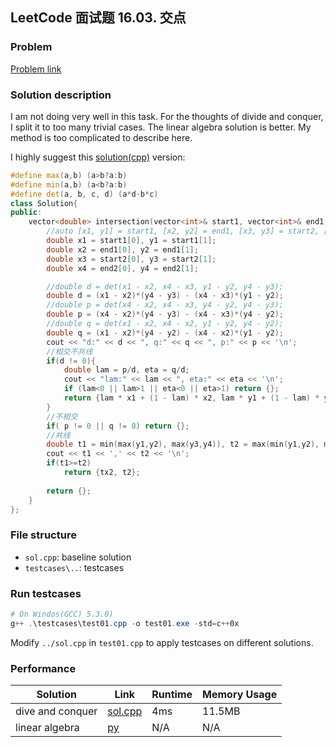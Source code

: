 ## LeetCode 面试题 16.03. 交点

### Problem

[Problem link](https://leetcode-cn.com/problems/intersection-lcci/)

### Solution description

I am not doing very well in this task. For the thoughts of divide and conquer, I split it to too many trivial cases. The linear algebra solution is better. My method is too complicated to describe here.



I highly suggest this [solution(cpp)](https://leetcode-cn.com/problems/intersection-lcci/solution/wo-jue-de-wo-yi-jing-hen-nu-li-liao-ke-yi-jiao-zhu/) version:

```c++
#define max(a,b) (a>b?a:b)
#define min(a,b) (a<b?a:b)
#define det(a, b, c, d) (a*d-b*c)
class Solution{
public:
    vector<double> intersection(vector<int>& start1, vector<int>& end1, vector<int>& start2, vector<int>& end2) {
        //auto [x1, y1] = start1, [x2, y2] = end1, [x3, y3] = start2, [x4, y4] = end2;
        double x1 = start1[0], y1 = start1[1];
        double x2 = end1[0], y2 = end1[1];
        double x3 = start2[0], y3 = start2[1];
        double x4 = end2[0], y4 = end2[1];

        //double d = det(x1 - x2, x4 - x3, y1 - y2, y4 - y3);
        double d = (x1 - x2)*(y4 - y3) - (x4 - x3)*(y1 - y2);
        //double p = det(x4 - x2, x4 - x3, y4 - y2, y4 - y3);
        double p = (x4 - x2)*(y4 - y3) - (x4 - x3)*(y4 - y2);
        //double q = det(x1 - x2, x4 - x2, y1 - y2, y4 - y2);
        double q = (x1 - x2)*(y4 - y2) - (x4 - x2)*(y1 - y2);
        cout << "d:" << d << ", q:" << q << ", p:" << p << '\n';
        //相交不共线
        if(d != 0){
            double lam = p/d, eta = q/d;
            cout << "lam:" << lam << ", eta:" << eta << '\n';
            if (lam<0 || lam>1 || eta<0 || eta>1) return {};
            return {lam * x1 + (1 - lam) * x2, lam * y1 + (1 - lam) * y2};
        }
        //不相交
        if( p != 0 || q != 0) return {};
        //共线
        double t1 = min(max(y1,y2), max(y3,y4)), t2 = max(min(y1,y2), min(y3,y4)), tx2 = max(min(x1,x2), min(x3,x4));
        cout << t1 << ',' << t2 << '\n';
        if(t1>=t2)
            return {tx2, t2};
        
        return {};
    }
};
```



### File structure

 - `sol.cpp`: baseline solution
 - `testcases\..`: testcases

### Run testcases

```powershell
# On Windos(GCC) 5.3.0)
g++ .\testcases\test01.cpp -o test01.exe -std=c++0x
```

Modify `../sol.cpp`  in `test01.cpp` to apply testcases on different solutions.

### Performance

| Solution             | Link         | Runtime | Memory Usage |
| ------------------------ | ------- | ------------ | ------------ |
| dive and conquer | [sol.cpp](sol.cpp) | 4ms | 11.5MB |
| linear algebra | [py](https://leetcode-cn.com/problems/intersection-lcci/solution/wo-jue-de-wo-yi-jing-hen-nu-li-liao-ke-yi-jiao-zhu/) | N/A | N/A |


